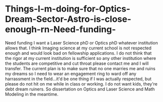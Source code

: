 # Things-I-m-doing-for-Optics-Dream-Sector-Astro-is-close-enough-rn-Need-funding-
Need funding
I want a Laser Science phD or Optics phD whatever institution allows that. I think Imaging science at my current school is not respected enough and would look bad on fellowship applications. 
I do not think that the rigor at my current institution is sufficient so any other institution where the students are competitive and cut throat please contact me and I will transfer. 
The current plan is to make sure that no one marries me and ruins my dreams so I need to wear an engagement ring to ward off any harrassment in the field...it'd be one thing if I was actually respected, but please do not hit on me while in class or working. 
I do not want kids, they're debt dream ruiners. 
So dissertation on Optics and Laser Science and Math Modeling in the meantime. 

